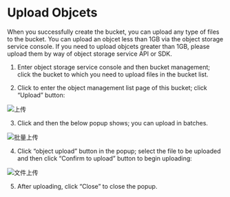 # Upload Objcets

When you successfully create the bucket, you can upload any type of files to the bucket. You can upload an objcet less than 1GB via the object storage service console. If you need to upload objcets greater than 1GB, please upload them by way of object storage service  API or SDK.

1. Enter object storage service console and then bucket management; click the bucket to which you need to upload files in the bucket list.

2. Click to enter the object management list page of this bucket; click “Upload” button:

![上传](https://github.com/jdcloudcom/cn/blob/edit/image/Object-Storage-Service/OSS-012.png)

3. Click and then the below popup shows; you can upload in batches.

![批量上传](https://github.com/jdcloudcom/cn/blob/edit/image/Object-Storage-Service/OSS-013.png)

4. Click “object upload” button in the popup; select the file to be uploaded and then click “Confirm to upload” button to begin uploading:

![文件上传](https://github.com/jdcloudcom/cn/blob/edit/image/Object-Storage-Service/OSS-014.png)

5. After uploading, click “Close” to close the popup.
